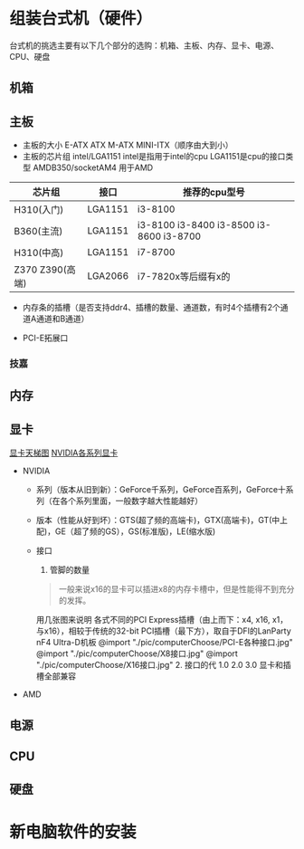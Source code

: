# 组装台式机（硬件）
台式机的挑选主要有以下几个部分的选购：机箱、主板、内存、显卡、电源、CPU、硬盘

## 机箱

## 主板
- 主板的大小
    E-ATX ATX M-ATX MINI-ITX（顺序由大到小）
- 主板的芯片组
    intel/LGA1151 intel是指用于intel的cpu LGA1151是cpu的接口类型
    AMDB350/socketAM4 用于AMD

| 芯片组          | 接口    | 推荐的cpu型号                           |
|---------------|---------|-----------------------------------------|
| H310(入门)      | LGA1151 | i3-8100                                 |
| B360(主流)      | LGA1151 | i3-8100 i3-8400 i3-8500 i3-8600 i3-8700 |
| H310(中高)      | LGA1151 | i7-8700                                 |
| Z370 Z390(高端) | LGA2066 | i7-7820x等后缀有x的                     |


- 内存条的插槽（是否支持ddr4、插槽的数量、通道数，有时4个插槽有2个通道A通道和B通道）

- PCI-E拓展口



### 技嘉


## 内存



## 显卡
[显卡天梯图](https://www.mydrivers.com/zhuanti/tianti/gpu/index.html)
[NVIDIA各系列显卡](https://zh.m.wikipedia.org/wiki/NVIDIA%E9%A1%AF%E7%A4%BA%E6%A0%B8%E5%BF%83%E5%88%97%E8%A1%A8)
- NVIDIA
    - 系列（版本从旧到新）：GeForce千系列，GeForce百系列，GeForce十系列（在各个系列里面，一般数字越大性能越好）
    - 版本（性能从好到坏）：GTS(超了频的高端卡)，GTX(高端卡)，GT(中上配)，GE（超了频的GS），GS(标准版)，LE(缩水版)
    - 接口
        1. 管脚的数量
        >一般来说x16的显卡可以插进x8的内存卡槽中，但是性能得不到充分的发挥。

        用几张图来说明
            各式不同的PCI Express插槽（由上而下：x4, x16, x1，与x16），相较于传统的32-bit PCI插槽（最下方），取自于DFI的LanParty nF4 Ultra-D机板
            @import "./pic/computerChoose/PCI-E各种接口.jpg"
            @import "./pic/computerChoose/X8接口.jpg"
            @import "./pic/computerChoose/X16接口.jpg"
        2. 接口的代
        1.0 2.0 3.0 显卡和插槽全部兼容
- AMD

## 电源

## CPU

## 硬盘












# 新电脑软件的安装

